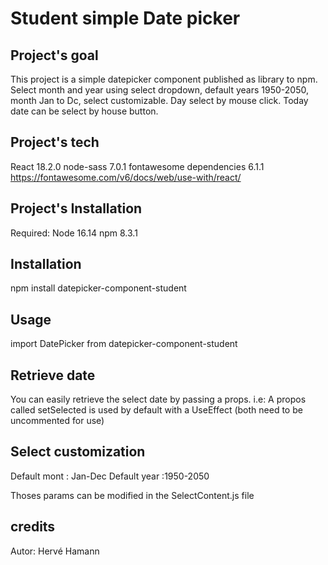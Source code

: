 # Student simple Date picker

## Project's goal

This project is a simple datepicker component published as library to npm.
Select month and year using select dropdown, default years 1950-2050, month Jan to Dc, select customizable.
Day select by mouse click.
Today date can be select by house button.

## Project's tech

React 18.2.0
node-sass 7.0.1
fontawesome dependencies 6.1.1 https://fontawesome.com/v6/docs/web/use-with/react/

## Project's Installation

Required:
Node 16.14
npm 8.3.1

## Installation

npm install datepicker-component-student

## Usage

import DatePicker from datepicker-component-student

## Retrieve date

You can easily retrieve the select date by passing a props.
i.e: A propos called setSelected is used by default with a UseEffect (both need to be uncommented for use)

## Select customization

Default mont : Jan-Dec
Default year :1950-2050

Thoses params can be modified in the SelectContent.js file

## credits

Autor: Hervé Hamann
